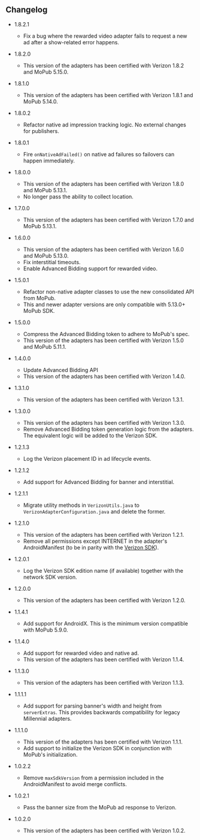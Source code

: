 ## Changelog
  * 1.8.2.1
    * Fix a bug where the rewarded video adapter fails to request a new ad after a show-related error happens.

  * 1.8.2.0
    * This version of the adapters has been certified with Verizon 1.8.2 and MoPub 5.15.0.

  * 1.8.1.0
    * This version of the adapters has been certified with Verizon 1.8.1 and MoPub 5.14.0. 

  * 1.8.0.2
    * Refactor native ad impression tracking logic. No external changes for publishers. 

  * 1.8.0.1
    * Fire `onNativeAdFailed()` on native ad failures so failovers can happen immediately.

  * 1.8.0.0
    * This version of the adapters has been certified with Verizon 1.8.0 and MoPub 5.13.1.
    * No longer pass the ability to collect location.

  * 1.7.0.0
    * This version of the adapters has been certified with Verizon 1.7.0 and MoPub 5.13.1.

  * 1.6.0.0
    * This version of the adapters has been certified with Verizon 1.6.0 and MoPub 5.13.0.
    * Fix interstitial timeouts.
    * Enable Advanced Bidding support for rewarded video.

  * 1.5.0.1
    * Refactor non-native adapter classes to use the new consolidated API from MoPub.
    * This and newer adapter versions are only compatible with 5.13.0+ MoPub SDK.

  * 1.5.0.0
    * Compress the Advanced Bidding token to adhere to MoPub's spec.
    * This version of the adapters has been certified with Verizon 1.5.0 and MoPub 5.11.1.

  * 1.4.0.0
    * Update Advanced Bidding API
    * This version of the adapters has been certified with Verizon 1.4.0.

  * 1.3.1.0
    * This version of the adapters has been certified with Verizon 1.3.1.
  
  * 1.3.0.0
    * This version of the adapters has been certified with Verizon 1.3.0.
    * Remove Advanced Bidding token generation logic from the adapters. The equivalent logic will be added to the Verizon SDK.

  * 1.2.1.3
    * Log the Verizon placement ID in ad lifecycle events.

  * 1.2.1.2
    * Add support for Advanced Bidding for banner and interstitial.

  * 1.2.1.1
    * Migrate utility methods in `VerizonUtils.java` to `VerizonAdapterConfiguration.java` and delete the former.

  * 1.2.1.0
    * This version of the adapters has been certified with Verizon 1.2.1.
    * Remove all permissions except INTERNET in the adapter's AndroidManifest (to be in parity with the [Verizon SDK](https://sdk.verizonmedia.com/standard-edition/releasenotes-android.html)).

  * 1.2.0.1
    * Log the Verizon SDK edition name (if available) together with the network SDK version.
  
  * 1.2.0.0
    * This version of the adapters has been certified with Verizon 1.2.0.

  * 1.1.4.1
    * Add support for AndroidX. This is the minimum version compatible with MoPub 5.9.0.

  * 1.1.4.0
    * Add support for rewarded video and native ad.
    * This version of the adapters has been certified with Verizon 1.1.4.

  * 1.1.3.0
    * This version of the adapters has been certified with Verizon 1.1.3.

  * 1.1.1.1
    * Add support for parsing banner's width and height from `serverExtras`. This provides backwards compatibility for legacy Millennial adapters.

  * 1.1.1.0
    * This version of the adapters has been certified with Verizon 1.1.1.
    * Add support to initialize the Verizon SDK in conjunction with MoPub's initialization.
  
  * 1.0.2.2
    * Remove `maxSdkVersion` from a permission included in the AndroidManifest to avoid merge conflicts.

  * 1.0.2.1
    * Pass the banner size from the MoPub ad response to Verizon.

  * 1.0.2.0
    * This version of the adapters has been certified with Verizon 1.0.2.

